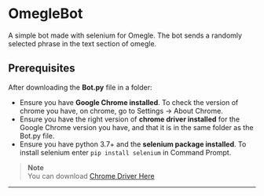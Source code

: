# OmegleBot
A simple bot made with selenium for Omegle. The bot sends a randomly selected phrase in the text section of omegle.

## Prerequisites
After downloading the **Bot.py** file in a folder:  
- Ensure you have **Google Chrome installed**. To check the version of chrome you have, on chrome, go to Settings -> About Chrome.  
- Ensure you have the right version of **chrome driver installed** for the Google Chrome version you have, and that it is in the same folder as the Bot.py file.  
- Ensure you have python 3.7+ and the **selenium package installed**. To install selenium enter `pip install selenium` in Command Prompt.  
  
> **Note**  
> You can download [Chrome Driver Here](https://chromedriver.chromium.org/downloads)  
---
